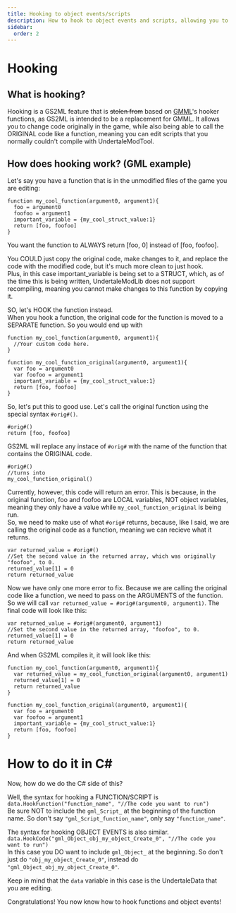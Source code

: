 ```yaml
---
title: Hooking to object events/scripts
description: How to hook to object events and scripts, allowing you to still run the original code along with custom code, and also edit code that normally can't decompile.
sidebar:
  order: 2
---
```

# Hooking

## What is hooking?
Hooking is a GS2ML feature that is ~~stolen from~~ based on [GMML](https://github.com/cgytrus/gmml)'s hooker functions, as GS2ML is intended to be a replacement for GMML. It allows you to change code originally in the game, while also being able to call the ORIGINAL code like a function, meaning you can edit scripts that you normally couldn't compile with UndertaleModTool.

## How does hooking work? (GML example)
Let's say you have a function that is in the unmodified files of the game you are editing:
```gml
function my_cool_function(argument0, argument1){
  foo = argument0
  foofoo = argument1
  important_variable = {my_cool_struct_value:1}
  return [foo, foofoo]
}
```
You want the function to ALWAYS return \[foo, 0\] instead of \[foo, foofoo\].

You COULD just copy the original code, make changes to it, and replace the code with the modified code, but it's much more clean to just hook.  
Plus, in this case important_variable is being set to a STRUCT, which, as of the time this is being written, UndertaleModLib does not support recompiling, meaning you cannot make changes to this function by copying it.

SO, let's HOOK the function instead.  
When you hook a function, the original code for the function is moved to a SEPARATE function. So you would end up with
```gml
function my_cool_function(argument0, argument1){
  //Your custom code here.
}

function my_cool_function_original(argument0, argument1){
  var foo = argument0
  var foofoo = argument1
  important_variable = {my_cool_struct_value:1}
  return [foo, foofoo]
}
```

So, let's put this to good use. Let's call the original function using the special syntax `#orig#()`.
```gml
#orig#()
return [foo, foofoo]
```

GS2ML will replace any instace of `#orig#` with the name of the function that contains the ORIGINAL code.
```gml
#orig#()
//turns into
my_cool_function_original()
```

Currently, however, this code will return an error. This is because, in the original function, foo and foofoo are LOCAL variables, NOT object variables, meaning they only have a value while `my_cool_function_original` is being run.   
So, we need to make use of what `#orig#` returns, because, like I said, we are calling the original code as a function, meaning we can recieve what it returns.  
```gnl
var returned_value = #orig#()
//Set the second value in the returned array, which was originally "foofoo", to 0.
returned_value[1] = 0
return returned_value
```

Now we have only one more error to fix. Because we are calling the original code like a function, we need to pass on the ARGUMENTS of the function.
So we will call `var returned_value = #orig#(argument0, argument1)`.
The final code will look like this:
```gml
var returned_value = #orig#(argument0, argument1)
//Set the second value in the returned array, "foofoo", to 0.
returned_value[1] = 0
return returned_value
```

And when GS2ML compiles it, it will look like this:
```gml
function my_cool_function(argument0, argument1){
  var returned_value = my_cool_function_original(argument0, argument1)
  returned_value[1] = 0
  return returned_value
}

function my_cool_function_original(argument0, argument1){
  var foo = argument0
  var foofoo = argument1
  important_variable = {my_cool_struct_value:1}
  return [foo, foofoo]
}
```

# How to do it in C#
Now, how do we do the C# side of this?  

Well, the syntax for hooking a FUNCTION/SCRIPT is  
`data.HookFunction("function_name", "//The code you want to run")`  
Be sure NOT to include the `gml_Script_` at the beginning of the function name. So don't say `"gml_Script_function_name"`, only say `"function_name"`.

The syntax for hooking OBJECT EVENTS is also similar.  
`data.HookCode("gml_Object_obj_my_object_Create_0", "//The code you want to run")`  
In this case you DO want to include `gml_Object_` at the beginning. So don't just do `"obj_my_object_Create_0"`, instead do `"gml_Object_obj_my_object_Create_0"`.

Keep in mind that the `data` variable in this case is the UndertaleData that you are editing.  


Congratulations! You now know how to hook functions and object events!
